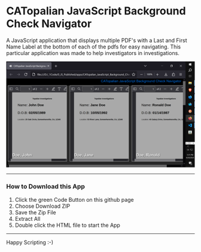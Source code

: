 # CATopalian JavaScript Background Check Navigator
A JavaScript application that displays multiple PDF's with a Last and First Name Label at the bottom of each of the pdfs for easy navigating. This particular application was made to help investigators in investigations.  

![screenshot_001](src/media/textures/screenshots/001.PNG)

---

### How to Download this App
1. Click the green Code Button on this github page
2. Choose Download ZIP
3. Save the Zip File
4. Extract All
5. Double click the HTML file to start the App

---

Happy Scripting :-)

